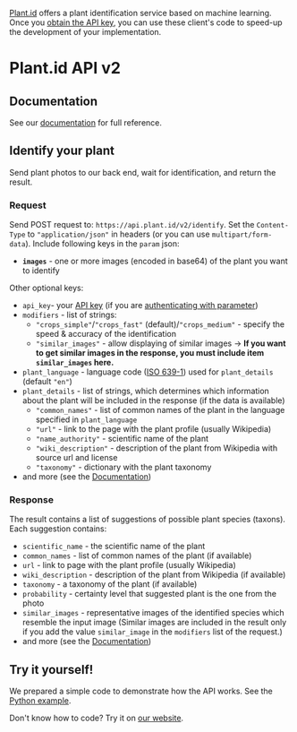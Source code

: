[Plant.id](https://web.plant.id) offers a plant identification service based on machine learning. Once you [obtain the API key](https://web.plant.id/plant-identification-api/), you can use these client's code to speed-up the development of your implementation.

# Plant.id API v2

## Documentation
See our [documentation](https://github.com/Plant-id/Plant-id-API/wiki) for full reference.

## Identify your plant
Send plant photos to our back end, wait for identification, and return the result.

### Request
Send POST request to: `https://api.plant.id/v2/identify`. Set the `Content-Type` to `"application/json"` in headers (or you can use `multipart/form-data`). Include following keys in the `param` json:

- **`images`** - one or more images (encoded in base64) of the plant you want to identify

Other optional keys:
- `api_key`- your [API key](https://web.plant.id/plant-identification-api/) (if you are [authenticating with parameter](https://github.com/Plant-id/Plant-id-API/wiki/Authentication#passing-a-parameter-in-posted-data))
- `modifiers` - list of strings: 
    - `"crops_simple"`/`"crops_fast"` (default)/`"crops_medium"` - specify the speed & accuracy of the identification
    - `"similar_images"` - allow displaying of similar images -> **If you want to get similar images in the response, you must include item `similar_images` here.**
- `plant_language` - language code ([ISO 639-1](https://en.m.wikipedia.org/wiki/List_of_ISO_639-1_codes)) used for `plant_details` (default `"en"`)
- `plant_details` - list of strings, which determines which information about the plant will be included in the response (if the data is available)
    - `"common_names"` - list of common names of the plant in the language specified in `plant_language`
    - `"url"` - link to the page with the plant profile (usually Wikipedia)
    - `"name_authority"` - scientific name of the plant
    - `"wiki_description"` - description of the plant from Wikipedia with source url and license
    - `"taxonomy"` - dictionary with the plant taxonomy
- and more (see the [Documentation](https://github.com/Plant-id/Plant-id-API/wiki/Synchronous-identification))

### Response
The result contains a list of suggestions of possible plant species (taxons). Each suggestion contains:
- `scientific_name` - the scientific name of the plant
- `common_names` - list of common names of the plant (if available)
- `url` - link to page with the plant profile (usually Wikipedia)
- `wiki_description` - description of the plant from Wikipedia (if available)
- `taxonomy` - a taxonomy of the plant (if available)
- `probability` - certainty level that suggested plant is the one from the photo
- `similar_images` - representative images of the identified species which resemble the input image (Similar images are included in the result only if you add the value `similar_image` in the `modifiers` list of the request.)
- and more (see the [Documentation](https://github.com/Plant-id/Plant-id-API/wiki/Synchronous-identification))

## Try it yourself!
We prepared a simple code to demonstrate how the API works. See the [Python example](https://github.com/Plant-id/Plant-id-API/blob/master/python/sync_identification_example.py).

Don't know how to code? Try it on [our website](https://plant.id/).
